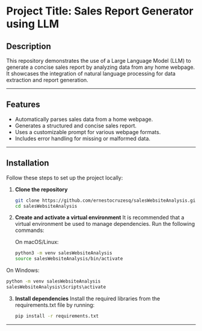 # Project Title: Sales Report Generator using LLM

## Description
This repository demonstrates the use of a Large Language Model (LLM) to generate a concise sales report by analyzing data from any home webpage. It showcases the integration of natural language processing for data extraction and report generation.

---

## Features
- Automatically parses sales data from a home webpage.
- Generates a structured and concise sales report.
- Uses a customizable prompt for various webpage formats.
- Includes error handling for missing or malformed data.

---

## Installation
Follow these steps to set up the project locally:

1. **Clone the repository**  
   ```bash
   git clone https://github.com/ernestocruzesq/salesWebsiteAnalysis.git
   cd salesWebsiteAnalysis
   ```

2. **Create and activate a virtual environment**
It is recommended that a virtual environment be used to manage dependencies. Run the following commands:

   On macOS/Linux:
   ```bash
   python3 -m venv salesWebsiteAnalysis
   source salesWebsiteAnalysis/bin/activate
   ```

On Windows:
   ```bash
   python -m venv salesWebsiteAnalysis
   salesWebsiteAnalysis\Scripts\activate
   ```

3. **Install dependencies**
Install the required libraries from the requirements.txt file by running:
   ```bash
   pip install -r requirements.txt
   ```
---



